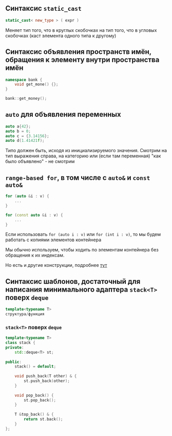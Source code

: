 ## Синтаксис `static_cast`
```C++
static_cast< new_type > ( expr )
```
Меняет тип того, что в круглых скобочках на тип того, что в угловых скобочках (каст элемента одного типа к другому)

## Синтаксис объявления пространств имён, обращения к элементу внутри пространства имён
```C++
namespace bank {
    void get_mone() {};
}

bank::get_money();
```

## `auto` для объявления переменных
```C++
auto a{42};
auto b = 0;
auto c = {3.14156};
auto d(1.41421f);
```
Типо должен быть, исходя из инициализируемого значения. Смотрим на тип выражения справа, на категорию или (если там переменная) "как было объявлено" - не смотрим

## `range-based for`, в том числе с `auto&` и `const auto&`
```C++
for (auto &i : v) {
    ...
}

for (const auto &i : v) {
    ...
}
```
Если использовать `for (auto i : v)` или `for (int i : v)`, то мы будем работать с копиями элементов контейнера

Мы обычно используем, чтобы ходить по элементам контейнера без обращения к их индексам.

Но есть и другие конструкции, подробнее [тут](https://en.cppreference.com/w/cpp/language/range-for)

## Синтаксис шаблонов, достаточный для написания минимального адаптера `stack<T>` поверх `deque`
```C++
template<typename T> 
структура/функция
```

### `stack<T>` поверх `deque`
```C++
template<typename T>
class stack {
private:
    std::deque<T> st;
    
public:
    stack() = default;
    
    void push_back(T other) & {
        st.push_back(other);
    }
    
    void pop_back() {
        st.pop_back();
    }
    
    T &top_back() & {
        return st.back();
    }
};
```
